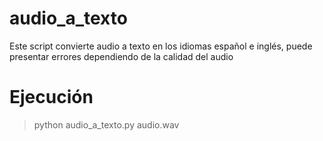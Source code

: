# audio_a_texto
Este script convierte audio a texto en los idiomas español e inglés, puede presentar errores dependiendo de la calidad del audio

# Ejecución
>python audio_a_texto.py audio.wav
